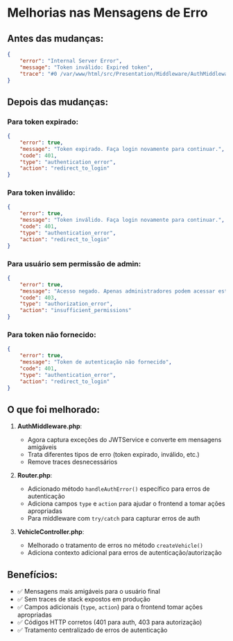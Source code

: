 # Melhorias nas Mensagens de Erro

## Antes das mudanças:
```json
{
    "error": "Internal Server Error",
    "message": "Token inválido: Expired token",
    "trace": "#0 /var/www/html/src/Presentation/Middleware/AuthMiddleware.php(26): App\\Application\\Services\\JWTService->validateToken('eyJ0eXAiOiJKV1Q...')\n#1 /var/www/html/src/Presentation/Middleware/AuthMiddleware.php(48): App\\Presentation\\Middleware\\AuthMiddleware->authenticate()\n#2 /var/www/html/src/Infrastructure/Http/Router.php(104): App\\Presentation\\Middleware\\AuthMiddleware->requireAdmin()\n#3 /var/www/html/src/Infrastructure/Http/Router.php(59): App\\Infrastructure\\Http\\Router->checkMiddleware('POST /create')\n#4 /var/www/html/public/index.php(37): App\\Infrastructure\\Http\\Router->handleRequest()\n#5 {main}"
}
```

## Depois das mudanças:

### Para token expirado:
```json
{
    "error": true,
    "message": "Token expirado. Faça login novamente para continuar.",
    "code": 401,
    "type": "authentication_error",
    "action": "redirect_to_login"
}
```

### Para token inválido:
```json
{
    "error": true,
    "message": "Token inválido. Faça login novamente para continuar.",
    "code": 401,
    "type": "authentication_error",
    "action": "redirect_to_login"
}
```

### Para usuário sem permissão de admin:
```json
{
    "error": true,
    "message": "Acesso negado. Apenas administradores podem acessar este recurso.",
    "code": 403,
    "type": "authorization_error",
    "action": "insufficient_permissions"
}
```

### Para token não fornecido:
```json
{
    "error": true,
    "message": "Token de autenticação não fornecido",
    "code": 401,
    "type": "authentication_error",
    "action": "redirect_to_login"
}
```

## O que foi melhorado:

1. **AuthMiddleware.php**: 
   - Agora captura exceções do JWTService e converte em mensagens amigáveis
   - Trata diferentes tipos de erro (token expirado, inválido, etc.)
   - Remove traces desnecessários

2. **Router.php**:
   - Adicionado método `handleAuthError()` específico para erros de autenticação
   - Adiciona campos `type` e `action` para ajudar o frontend a tomar ações apropriadas
   - Para middleware com `try/catch` para capturar erros de auth

3. **VehicleController.php**:
   - Melhorado o tratamento de erros no método `createVehicle()`
   - Adiciona contexto adicional para erros de autenticação/autorização

## Benefícios:

- ✅ Mensagens mais amigáveis para o usuário final
- ✅ Sem traces de stack expostos em produção
- ✅ Campos adicionais (`type`, `action`) para o frontend tomar ações apropriadas
- ✅ Códigos HTTP corretos (401 para auth, 403 para autorização)
- ✅ Tratamento centralizado de erros de autenticação
